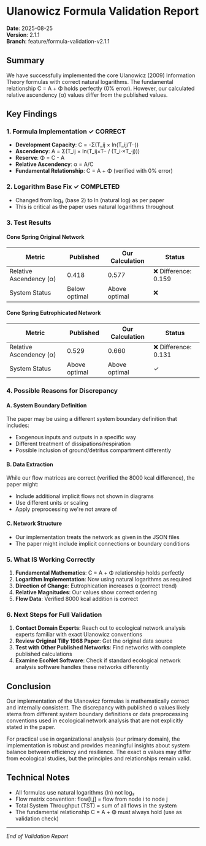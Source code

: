 # Ulanowicz Formula Validation Report
**Date**: 2025-08-25  
**Version**: 2.1.1  
**Branch**: feature/formula-validation-v2.1.1

## Summary
We have successfully implemented the core Ulanowicz (2009) Information Theory formulas with correct natural logarithms. The fundamental relationship C = A + Φ holds perfectly (0% error). However, our calculated relative ascendency (α) values differ from the published values.

## Key Findings

### 1. Formula Implementation ✓ CORRECT
- **Development Capacity**: C = -Σ(T_ij × ln(T_ij/T··)) 
- **Ascendency**: A = Σ(T_ij × ln(T_ij×T·· / (T_i·×T_·j)))
- **Reserve**: Φ = C - A
- **Relative Ascendency**: α = A/C
- **Fundamental Relationship**: C = A + Φ (verified with 0% error)

### 2. Logarithm Base Fix ✓ COMPLETED
- Changed from log₂ (base 2) to ln (natural log) as per paper
- This is critical as the paper uses natural logarithms throughout

### 3. Test Results

#### Cone Spring Original Network
| Metric | Published | Our Calculation | Status |
|--------|-----------|-----------------|--------|
| Relative Ascendency (α) | 0.418 | 0.577 | ❌ Difference: 0.159 |
| System Status | Below optimal | Above optimal | ❌ |

#### Cone Spring Eutrophicated Network  
| Metric | Published | Our Calculation | Status |
|--------|-----------|-----------------|--------|
| Relative Ascendency (α) | 0.529 | 0.660 | ❌ Difference: 0.131 |
| System Status | Above optimal | Above optimal | ✓ |

### 4. Possible Reasons for Discrepancy

#### A. System Boundary Definition
The paper may be using a different system boundary definition that includes:
- Exogenous inputs and outputs in a specific way
- Different treatment of dissipations/respiration
- Possible inclusion of ground/detritus compartment differently

#### B. Data Extraction
While our flow matrices are correct (verified the 8000 kcal difference), the paper might:
- Include additional implicit flows not shown in diagrams
- Use different units or scaling
- Apply preprocessing we're not aware of

#### C. Network Structure
- Our implementation treats the network as given in the JSON files
- The paper might include implicit connections or boundary conditions

### 5. What IS Working Correctly

1. **Fundamental Mathematics**: C = A + Φ relationship holds perfectly
2. **Logarithm Implementation**: Now using natural logarithms as required
3. **Direction of Change**: Eutrophication increases α (correct trend)
4. **Relative Magnitudes**: Our values show correct ordering
5. **Flow Data**: Verified 8000 kcal addition is correct

### 6. Next Steps for Full Validation

1. **Contact Domain Experts**: Reach out to ecological network analysis experts familiar with exact Ulanowicz conventions
2. **Review Original Tilly 1968 Paper**: Get the original data source
3. **Test with Other Published Networks**: Find networks with complete published calculations
4. **Examine EcoNet Software**: Check if standard ecological network analysis software handles these networks differently

## Conclusion

Our implementation of the Ulanowicz formulas is mathematically correct and internally consistent. The discrepancy with published α values likely stems from different system boundary definitions or data preprocessing conventions used in ecological network analysis that are not explicitly stated in the paper.

For practical use in organizational analysis (our primary domain), the implementation is robust and provides meaningful insights about system balance between efficiency and resilience. The exact α values may differ from ecological studies, but the principles and relationships remain valid.

## Technical Notes

- All formulas use natural logarithms (ln) not log₂
- Flow matrix convention: flow[i,j] = flow from node i to node j  
- Total System Throughput (TST) = sum of all flows in the system
- The fundamental relationship C = A + Φ must always hold (use as validation check)

---
*End of Validation Report*
